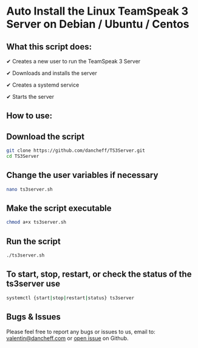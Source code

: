 # Auto Install the Linux TeamSpeak 3 Server on Debian / Ubuntu / Centos

## **What this script does:**

✔ Creates a new user to run the TeamSpeak 3 Server

✔ Downloads and installs the server

✔ Creates a systemd service 

✔ Starts the server

## **How to use:**

## Download the script
```bash
git clone https://github.com/dancheff/TS3Server.git
cd TS3Server
```

## Change the user variables if necessary

```bash
nano ts3server.sh
```

## Make the script executable
                                       
```bash
chmod a+x ts3server.sh
```

## Run the script

```bash
./ts3server.sh
```

## To start, stop, restart, or check the status of the ts3server use

```bash
systemctl {start|stop|restart|status} ts3server
```

## Bugs & Issues
Please feel free to report any bugs or issues to us, email to: valentin@dancheff.com or [open issue](http://github.com/dancheff/TS3Server/issues) on Github.
